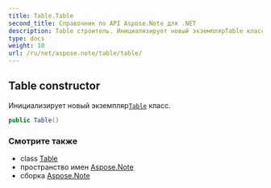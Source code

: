 ```yaml
---
title: Table.Table
second_title: Справочник по API Aspose.Note для .NET
description: Table строитель. Инициализирует новый экземплярTable класс.
type: docs
weight: 10
url: /ru/net/aspose.note/table/table/
---
```

## Table constructor

Инициализирует новый экземпляр[`Table`](../) класс.

```csharp
public Table()
```

### Смотрите также

* class [Table](../)
* пространство имен [Aspose.Note](../../table/)
* сборка [Aspose.Note](../../../)



